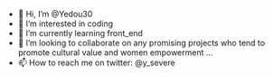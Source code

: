 - 👋 Hi, I’m @Yedou30
- 👀 I’m interested in coding
- 🌱 I’m currently learning front_end
- 💞️ I’m looking to collaborate on any promising projects who tend to promote cultural value and women empowerment ...
- 📫 How to reach me on twitter: @y_severe

<!---
Yedou30/Yedou30 is a ✨ special ✨ repository because its `README.md` (this file) appears on your GitHub profile.
You can click the Preview link to take a look at your changes.
--->
